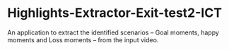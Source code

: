 # Highlights-Extractor-Exit-test2-ICT
An application to extract the identified scenarios – Goal moments, happy moments and Loss moments – from the input video.
